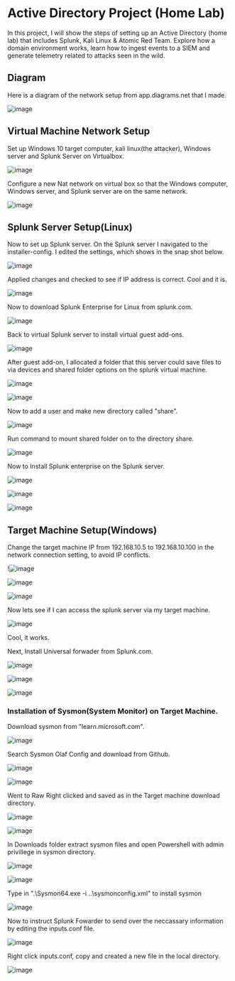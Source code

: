 # Active Directory Project (Home Lab)

In this project, I will show the steps of setting up an Active Directory (home lab) that includes Splunk, Kali Linux & Atomic Red Team. Explore how a domain environment works, learn how to ingest events to a SIEM and generate telemetry related to attacks seen in the wild. 

## Diagram
Here is a diagram of the network setup from app.diagrams.net that I made.

![image](https://github.com/user-attachments/assets/8018ec8f-716d-413f-be4c-34c0df14e771)

## Virtual Machine Network Setup 

Set up Windows 10 target computer, kali linux(the attacker), Windows server and Splunk Server on Virtualbox.

![image](https://github.com/user-attachments/assets/5e3e3706-9180-480b-82ce-62c27a2d92b9)

Configure a new Nat network on virtual box so that the Windows computer, Windows server, and Splunk server are on the same network.

![image](https://github.com/user-attachments/assets/f51f7552-806a-4d50-bec0-cd9650bdab92)

## Splunk Server Setup(Linux)

Now to set up Splunk server. On the Splunk server I navigated to the installer-config. I edited the settings, which shows in the snap shot below.

![image](https://github.com/user-attachments/assets/d5768229-0809-43b5-80b6-062e7a771732)

Applied changes and checked to see if IP address is correct. Cool and it is.

![image](https://github.com/user-attachments/assets/ac6ca9a4-0417-4f43-aab4-321718c63886)

Now to download Splunk Enterprise for Linux from splunk.com.

![image](https://github.com/user-attachments/assets/9a18e0e9-dac9-4b2e-8487-117751cb2ba0)

Back to virtual Splunk server to install virtual guest add-ons.

![image](https://github.com/user-attachments/assets/4c04ff1b-0621-4d05-900e-825e790e3be3)

After guest add-on, I allocated a folder that this server could save files to via devices and shared folder options on the splunk virtual machine.

![image](https://github.com/user-attachments/assets/a8ccd8c9-b90d-470d-8b04-1e4cbcfdb798)

![image](https://github.com/user-attachments/assets/7243eb8a-eb7e-4776-aa04-35d35aed8fe2)

Now to add a user and make new directory called "share".

![image](https://github.com/user-attachments/assets/60996fa7-0113-4822-86d9-59359331908d)

Run command to mount shared folder on to the directory share.

![image](https://github.com/user-attachments/assets/2c0d62d8-ab1e-499d-8539-1b7e23f7fece)

Now to Install Splunk enterprise on the Splunk server.

![image](https://github.com/user-attachments/assets/29b10271-e945-407b-a9c0-64ef7b1ad77a)

![image](https://github.com/user-attachments/assets/f778acce-27f8-43b2-9816-6dab5f4bf71f)

![image](https://github.com/user-attachments/assets/350da1e9-958d-4946-8058-134c3df3dcda)

## Target Machine Setup(Windows)

Change the target machine IP from 192.168.10.5 to 192.168.10.100 in the network connection setting, to avoid IP conflicts. 

!![image](https://github.com/user-attachments/assets/4705f5b4-4b75-4c6f-9f50-27e71c948a8d)

![image](https://github.com/user-attachments/assets/ddc0cccb-e55c-4001-b503-ba3bd8e651f8)

![image](https://github.com/user-attachments/assets/82484f83-1ae8-47fb-9ca0-10a0ef9adcdc)

Now lets see if I can access the splunk server via my target machine. 

![image](https://github.com/user-attachments/assets/b9e3d78b-2630-472f-949f-444c31aee777)

Cool, it works.

Next, Install Universal forwader from Splunk.com.

![image](https://github.com/user-attachments/assets/e0c05d0b-4753-4a65-bd2a-995f206c5bd7)

![image](https://github.com/user-attachments/assets/6733f057-95ea-453b-9249-253ab4c2628c)

![image](https://github.com/user-attachments/assets/22ac575b-fe9b-4604-ad77-09874271ea60)

### Installation of Sysmon(System Monitor) on Target Machine.

Download sysmon from "learn.microsoft.com".

![image](https://github.com/user-attachments/assets/d97c7f3b-296f-448a-96b0-41e39cd39f56)

Search Sysmon Olaf Config and download from Github.

![image](https://github.com/user-attachments/assets/520d90e8-e71c-4bef-9603-81b4d2e4020e)

![image](https://github.com/user-attachments/assets/5a23f674-cebd-40e5-bdff-b88cbcbbc98c)

Went to Raw Right clicked and saved as in the Target machine download directory.

![image](https://github.com/user-attachments/assets/1e36a25d-fc74-4494-b937-ba1317d5bfa4)

![image](https://github.com/user-attachments/assets/766578b3-a029-4e2c-b0ee-058a71c1295a)

In Downloads folder extract sysmon files and open Powershell with admin privillege in sysmon directory.

![image](https://github.com/user-attachments/assets/558fce9a-9b68-4c5a-843c-86807d444f63)

![image](https://github.com/user-attachments/assets/7a0961a9-02f6-4f81-9912-d0888d0b8ad9)

Type in ".\Sysmon64.exe -i ..\sysmonconfig.xml"  to install sysmon 

![image](https://github.com/user-attachments/assets/4a5f6f38-b3cc-4854-9f44-d32e6c6cc109)

Now to instruct Splunk Fowarder to send over the neccassary information by editing the inputs.conf file.

![image](https://github.com/user-attachments/assets/ea894714-81b9-4f7d-a370-42188c145086)

Right click inputs.conf, copy and created a new file in the local directory.

![image](https://github.com/user-attachments/assets/a56d9a3c-5bfe-4ab2-b285-6f70fec30e04)

























